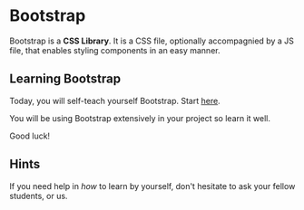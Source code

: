 # Bootstrap

Bootstrap is a **CSS Library**. It is a CSS file,
optionally accompagnied by a JS file, that enables styling components
in an easy manner.

## Learning Bootstrap

Today, you will self-teach yourself Bootstrap. Start [here](http://getbootstrap.com/).

You will be using Bootstrap extensively in your project so learn it well.

Good luck!

## Hints

If you need help in _how_ to learn by yourself,
don't hesitate to ask your fellow students, or us.
